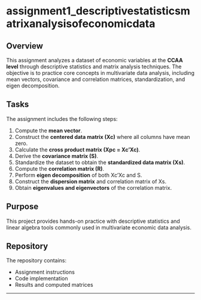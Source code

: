 # assignment1_descriptivestatisticsmatrixanalysisofeconomicdata

## Overview
This assignment analyzes a dataset of economic variables at the **CCAA level** through descriptive statistics and matrix analysis techniques. The objective is to practice core concepts in multivariate data analysis, including mean vectors, covariance and correlation matrices, standardization, and eigen decomposition.

## Tasks
The assignment includes the following steps:

1. Compute the **mean vector**.  
2. Construct the **centered data matrix (Xc)** where all columns have mean zero.  
3. Calculate the **cross product matrix (Xpc = Xc’Xc)**.  
4. Derive the **covariance matrix (S)**.  
5. Standardize the dataset to obtain the **standardized data matrix (Xs)**.  
6. Compute the **correlation matrix (R)**.  
7. Perform **eigen decomposition** of both Xc’Xc and S.  
8. Construct the **dispersion matrix** and correlation matrix of Xs.  
9. Obtain **eigenvalues and eigenvectors** of the correlation matrix.  

## Purpose
This project provides hands-on practice with descriptive statistics and linear algebra tools commonly used in multivariate economic data analysis.

## Repository
The repository contains:
- Assignment instructions  
- Code implementation  
- Results and computed matrices  

---

